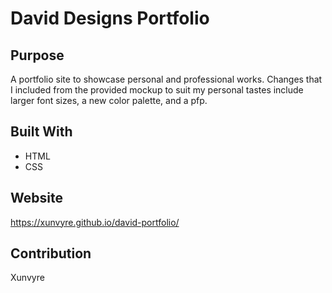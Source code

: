 # David Designs Portfolio

## Purpose
A portfolio site to showcase personal and professional works. Changes that I included from the provided mockup to suit my personal tastes include larger font sizes, a new color palette, and a pfp.

## Built With
* HTML
* CSS

## Website
https://xunvyre.github.io/david-portfolio/

## Contribution
Xunvyre 
